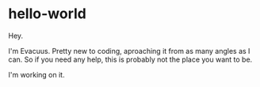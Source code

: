 # hello-world

Hey.

I'm Evacuus. Pretty new to coding, aproaching it from as many angles as I can. 
So if you need any help, this is probably not the place you want to be.

I'm working on it.
